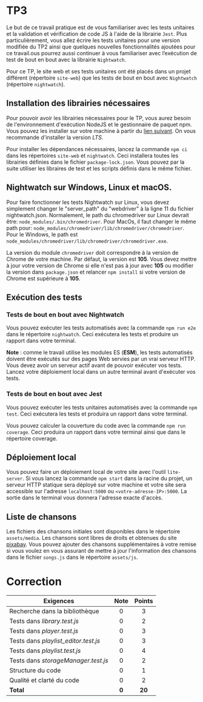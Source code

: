 # TP3

Le but de ce travail pratique est de vous familiariser avec les tests unitaires et la validation et vérification de code JS à l'aide de la librairie `Jest`. Plus particulièrement, vous allez écrire les tests unitaires pour une version modifiée du TP2 ainsi que quelques nouvelles fonctionnalités ajoutées pour ce travail.ous pourrez aussi continuer à vous familiariser avec l’exécution de test de bout en bout avec la librairie `Nightwatch`.

Pour ce TP, le site web et ses tests unitaires ont été placés dans un projet différent (répertoire `site-web`) que les tests de bout en bout avec `Nightwatch` (répertoire `nightwatch`).

## Installation des librairies nécessaires

Pour pouvoir avoir les librairies nécessaires pour le TP, vous aurez besoin de l'environnement d'exécution NodeJS et le gestionnaire de paquet npm. Vous pouvez les installer sur votre machine à partir du [lien suivant](https://nodejs.org/en/download/). On vous recommande d'installer la version _LTS_.

Pour installer les dépendances nécessaires, lancez la commande `npm ci` dans les répertoires `site-web` et `nightwatch`. Ceci installera toutes les librairies définies dans le fichier `package-lock.json`. Vous pouvez par la suite utiliser les libraires de test et les scripts définis dans le même fichier.

## Nightwatch sur Windows, Linux et macOS.

Pour faire fonctionner les tests Nightwatch sur Linux, vous devez simplement changer le "server_path" du "webdriver" à la ligne 11 du fichier nightwatch.json. Normalement, le path du chromedriver sur Linux devrait être: `node_modules/.bin/chromedriver`. Pour MacOs, il faut changer le même path pour: `node_modules/chromedriver/lib/chromedriver/chromedriver`. Pour le Windows, le path est `node_modules/chromedriver/lib/chromedriver/chromedriver.exe`.

La version du module `chromedriver` doit correspondre à la version de Chrome de votre machine. Par défaut, la version est **105**. Vous devez mettre à jour votre version de Chrome si elle n'est pas à jour avec **105** ou modifier la version dans `package.json` et relancer `npm install` si votre version de Chrome est supérieure à **105**.

## Exécution des tests

### Tests de bout en bout avec Nightwatch
Vous pouvez exécuter les tests automatisés avec la commande `npm run e2e` dans le répertoire `nightwatch`. Ceci exécutera les tests et produire un rapport dans votre terminal.

**Note** : comme le travail utilise les modules ES (**ESM**), les tests automatisés doivent être exécutés sur des pages Web servies par un vrai serveur HTTP. Vous devez avoir un serveur actif avant de pouvoir exécuter vos tests. Lancez votre déploiement local dans un autre terminal avant d'exécuter vos tests.

### Tests de bout en bout avec Jest
Vous pouvez exécuter les tests unitaires automatisés avec la commande `npm test`. Ceci exécutera les tests et produira un rapport dans votre terminal.

Vous pouvez calculer la couverture du code avec la commande `npm run coverage`. Ceci produira un rapport dans votre terminal ainsi que dans le répertoire coverage.

## Déploiement local

Vous pouvez faire un déploiement local de votre site avec l'outil `lite-server`. Si vous lancez la commande `npm start` dans la racine du projet, un serveur HTTP statique sera déployé sur votre machine et votre site sera accessible sur l'adresse `localhost:5000` ou `<votre-adresse-IP>:5000`. La sortie dans le terminal vous donnera l'adresse exacte d'accès.

## Liste de chansons

Les fichiers des chansons initiales sont disponibles dans le répertoire `assets/media`. Les chansons sont libres de droits et obtenues du site [pixabay](https://pixabay.com/music/). Vous pouvez ajouter des chansons supplémentaires à votre remise si vous voulez en vous assurant de mettre à jour l'information des chansons dans le fichier `songs.js` dans le répertoire `assets/js`.

# Correction

| **Exigences**                                     | **Note** | **Points** |
| ------------------------------------------------- | :------: | :--------: |
| Recherche dans la bibliothèque                    |    0     |     3      |
| Tests dans _library.test.js_                      |    0     |     2      |
| Tests dans _player.test.js_                       |    0     |     3      |
| Tests dans _playlist\_editor.test.js_             |    0     |     3      |
| Tests dans _playlist.test.js_                     |    0     |     4      |
| Tests dans _storageManager.test.js_               |    0     |     2      |
| Structure du code                                 |    0     |     1      |
| Qualité et clarté du code                         |    0     |     2      |
| **Total**                                         | **0**    |   **20**   |